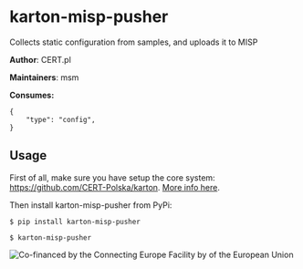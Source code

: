 # karton-misp-pusher

Collects static configuration from samples, and uploads it to MISP

**Author**: CERT.pl

**Maintainers**: msm

**Consumes:**
```
{
    "type": "config",
}
```

## Usage

First of all, make sure you have setup the core system: https://github.com/CERT-Polska/karton.
[More info here](https://github.com/CERT-Polska/karton/blob/master/docs/how-to-run.md).

Then install karton-misp-pusher from PyPi:

```shell
$ pip install karton-misp-pusher

$ karton-misp-pusher
```

![Co-financed by the Connecting Europe Facility by of the European Union](https://www.cert.pl/wp-content/uploads/2019/02/en_horizontal_cef_logo-1.png)
